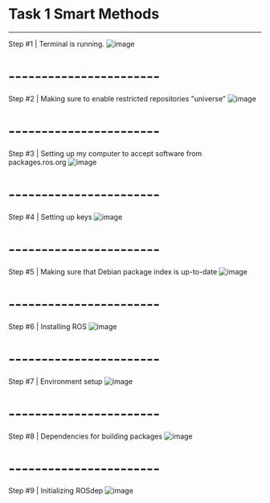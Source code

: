 # Task 1 Smart Methods
-------------------------------------

Step #1 | Terminal is running.
![image](https://github.com/httpsNumai/InstallingROS/assets/157239449/a60345bc-4cf6-405b-8709-500da314ce9a)

# -----------------------

Step #2 | Making sure to enable restricted repositories "universe"
![image](https://github.com/httpsNumai/InstallingROS/assets/157239449/7f79781d-d8cb-42f5-8c42-2a28db9509cf)

# -----------------------

Step #3 | Setting up my computer to accept software from packages.ros.org
![image](https://github.com/httpsNumai/InstallingROS/assets/157239449/3f87756f-ef2a-4416-888e-d1a3d9e70616)

# -----------------------

Step #4 | Setting up keys
![image](https://github.com/httpsNumai/InstallingROS/assets/157239449/991bf848-bd3f-4a56-857e-8243bb2e1ac4)

# -----------------------

Step #5 | Making sure that Debian package index is up-to-date
![image](https://github.com/httpsNumai/InstallingROS/assets/157239449/e27a5c4e-f8c2-491b-a9e9-1360eb384491)

# -----------------------

Step #6 | Installing ROS
![image](https://github.com/httpsNumai/InstallingROS/assets/157239449/d54abcf6-8b48-4e2b-9149-ba67e5842e50)

# -----------------------

Step #7 | Environment setup
![image](https://github.com/httpsNumai/InstallingROS/assets/157239449/f30c7a61-36e3-4d71-af5a-4a028eed74e1)

# -----------------------

Step #8 | Dependencies for building packages
![image](https://github.com/httpsNumai/InstallingROS/assets/157239449/74fc8df7-13d7-44f3-a03f-ab2e78d0c3b4)

# -----------------------

Step #9 | Initializing ROSdep
![image](https://github.com/httpsNumai/InstallingROS/assets/157239449/66797576-0f46-4900-9de0-9da9f5558c0d)
